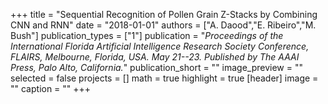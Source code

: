 +++
title = "Sequential Recognition of Pollen Grain Z-Stacks by Combining CNN and RNN"
date = "2018-01-01"
authors = ["A. Daood","E. Ribeiro","M. Bush"]
publication_types = ["1"]
publication = "_Proceedings of the International Florida Artificial Intelligence Research Society Conference, FLAIRS, Melbourne, Florida, USA. May 21--23. Published by The AAAI Press, Palo Alto, California._"
publication_short = ""
image_preview = ""
selected = false
projects = []
math = true
highlight = true
[header]
image = ""
caption = ""
+++

